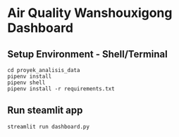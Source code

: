 # Air Quality Wanshouxigong Dashboard 

## Setup Environment - Shell/Terminal
```
cd proyek_analisis_data
pipenv install
pipenv shell
pipenv install -r requirements.txt
```

## Run steamlit app
```
streamlit run dashboard.py
```
